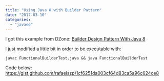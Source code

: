```yaml
---
title: "Using Java 8 with Builder Pattern"
date: "2017-03-10"
categories: 
  - "javaee"
---
```


I got this example from DZone: [Builder Design Pattern With Java 8](https://dzone.com/articles/builder-design-pattern-with-java8)

I just modified a little bit in order to be executable with:

```
javac FunctionalBuilderTest.java && java FunctionalBuilderTest

```

Code below: https://gist.github.com/rafaelszp/1cf6251da003cf64d83ca5a96c624ce8
